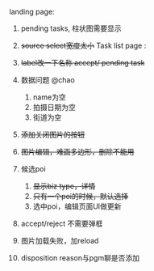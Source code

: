 

landing page:
1. pending tasks, 柱状图需要显示
2. ~~source select宽度太小~~
Task list page :
1. ~~label改一下名称 accept/ pending task~~

1. 数据问题 @chao
	1. name为空
	2. 拍摄日期为空
	3. 街道为空
2. ~~添加关闭图片的按钮~~
3. ~~图片编辑，难画多边形，删除不能用~~
4. 候选poi
	1. ~~显示biz type，详情~~
	2. ~~只有一个poi的时候，默认选择~~
	3. 选中poi，编辑页面UI做更新
5. accept/reject 不需要弹框
6. 图片加载失败，加reload
7. disposition reason与pgm聊是否添加